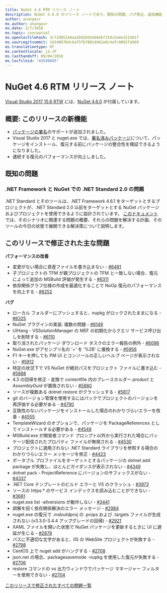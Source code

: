 ```yaml
---
title: NuGet 4.6 RTM リリース ノート
description: NuGet 4.6.0 のリリース ノートであり、既知の問題、バグ修正、追加機能、および DCR が含まれています。
author: anangaur
ms.author: anangaur
ms.date: 3/7/2018
ms.topic: conceptual
ms.openlocfilehash: 3c71d05144aa2b92b916d4ebf319c5a4e321581f
ms.sourcegitcommit: 1d1406764c6af5fb7801d462e0c4afc9092fa569
ms.translationtype: HT
ms.contentlocale: ja-JP
ms.lasthandoff: 09/04/2018
ms.locfileid: "43549845"
---
```

# <a name="nuget-46-rtm-release-notes"></a>NuGet 4.6 RTM リリース ノート

[Visual Studio 2017 15.6 RTW](https://www.visualstudio.com/news/releasenotes/vs2017-relnotes) には、[NuGet 4.6.0](https://dist.nuget.org/win-x86-commandline/v4.6.0/nuget.exe) が付属しています。

## <a name="summary-whats-new-in-this-release"></a>概要: このリリースの新機能

* [パッケージの署名](../create-packages/sign-a-package.md)のサポートが追加されました。
* Visual Studio 2017 と nuget.exe では、[署名済みパッケージ](../reference/signed-packages-reference.md)について、パッケージをインストール、復元する前にパッケージの整合性を検証できるようになりました。
* 連続する復元のパフォーマンスが向上しました。

## <a name="known-issues"></a>既知の問題

### <a name="issues-with-net-standard-20-with-net-framework--nuget"></a>.NET Framework と NuGet での .NET Standard 2.0 の問題 

.NET Standard とそのツールは、.NET Framework 4.6.1 をターゲットとするプロジェクトが、.NET Standard 2.0 以前をターゲットとする NuGet パッケージおよびプロジェクトを使用できるように設計されています。 [このドキュメント](https://github.com/dotnet/standard/issues/481)では、そのシナリオに関連する問題の概要、それらの問題を解決する計画、そのツールの今日の状態で展開できる解決策について説明します。

## <a name="top-issues-fixed-in-this-release"></a>このリリースで修正された主な問題

**パフォーマンスの改善**

* 変更がない場合に資産ファイルを書き込まない - [#6491](https://github.com/NuGet/Home/issues/6491)
* 子プロジェクトの TFM が親プロジェクトの TFM と一致しない場合、復元によって追加の MSBuild 評価が発生する - [#6311](https://github.com/NuGet/Home/issues/6311)
* 依存関係グラフ仕様の作成を最適化することで NoOp 復元のパフォーマンスを向上する - [#6252](https://github.com/NuGet/Home/issues/6252)

**バグ**

* ローカル フォルダーにプッシュすると、nupkg がロックされたままになる - [#6325](https://github.com/NuGet/Home/issues/6325)
* NuGet プラグインの実装: 複数の問題 - [#6149](https://github.com/NuGet/Home/issues/6149)
* UIHang - VSSolutionManager の MEF の初期化からクエリ サービス呼び出しを削除する - [#6110](https://github.com/NuGet/Home/issues/6110)
* 取り消されたパッケージ ダウンロード タスクのエラー報告の例外 - [#6096](https://github.com/NuGet/Home/issues/6096)
* NuGet.exe がアセンブリ名の '+' を '%2B' に置換する - [#5956](https://github.com/NuGet/Home/issues/5956)
* F1 キーを押しても PM UI とコンソールの正しいヘルプ ページが表示されない - [#5912](https://github.com/NuGet/Home/issues/5912)
* 特定の状況下で VS NuGet が絶対パスをプロジェクト ファイルに書き込む - [#5888](https://github.com/NuGet/Home/issues/5888)
* 4.3 の回帰を修正 - 変換で contentfile 内のプレースホルダー $product$ と $AssemblyGuid$ が置換されない - [#5880](https://github.com/NuGet/Home/issues/5880)
* ソースが複数ある dotnet restore がクラッシュする - [#5817](https://github.com/NuGet/Home/issues/5817)
* git のバージョン管理を使用するにはパックでプロジェクトのバージョンを再評価する必要がある - [#4790](https://github.com/NuGet/Home/issues/4790)
* 互換性のないパッケージをインストールした場合のわかりづらいエラーを改善 - [#4555](https://github.com/NuGet/Home/issues/4555)
* TemplateWizard のオプションで、パッケージを PackageReferences としてインストールする必要がある - [#4549](https://github.com/NuGet/Home/issues/4549)
* MSBuild.exe が開発者コマンド プロンプト以外から実行された場合にパッケージ配信されたプロパティ ファイルが無視される - [#4530](https://github.com/NuGet/Home/issues/4530)
* プロジェクトに適用されない .NET Standard ライブラリを参照する場合のわかりづらいエラー メッセージを修正 - [#4423](https://github.com/NuGet/Home/issues/4423)
* ポータブル プロファイルをターゲットとするパッケージの dotnet add package が失敗し、ほとんどガイダンスが表示されない - [#4349](https://github.com/NuGet/Home/issues/4349)
* dotnet pack - ProjectReference にバージョンのサフィックスがない - [#4337](https://github.com/NuGet/Home/issues/4337)
* .NET Core テンプレートのビルド エラーと VS のクラッシュ - [#3973](https://github.com/NuGet/Home/issues/3973)
* ソースの https:* のサービス インデックスを読み込むことができない - [#3681](https://github.com/NuGet/Home/issues/3681)
* nuget.exe list -allversions が動作しない - [#3441](https://github.com/NuGet/Home/issues/3441)
* 誤解を招く依存関係解決のエラー メッセージ - [#2984](https://github.com/NuGet/Home/issues/2984)
* nuget.exe の復元で .msbuildproj の .props および .targets ファイルが生成されない (v3.3.0-3.4.4 アップグレードの回帰) - [#2921](https://github.com/NuGet/Home/issues/2921)
* XAML ファイルを開いた状態で NuGet パッケージを更新するときに UI に遅延が生じる - [#2878](https://github.com/NuGet/Home/issues/2878)
* パスに不適切な文字があると、IIS の WebSite プロジェクトが失敗する - [#2798](https://github.com/NuGet/Home/issues/2798)
* CentOS 上で nuget add がハングする - [#2708](https://github.com/NuGet/Home/issues/2708)
* json.net の場合、packagesavemode -nupkg を使用した復元が失敗する - [#2706](https://github.com/NuGet/Home/issues/2706)
* restore コマンドの vs 出力ウィンドウでパッケージ マネージャー フィルターを使用できない - [#2704](https://github.com/NuGet/Home/issues/2704)

[このリリースで修正されたすべての問題一覧](https://github.com/NuGet/Home/issues?q=is%3Aissue+is%3Aclosed+milestone%3A%224.6")
